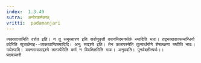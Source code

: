 ```yaml
---
index:  1.3.49
sutra:  अनोरकर्मकात्
vritti:  padamanjari
---
```


	व्यक्तवाचामिति वर्त्तत इति। न तु समुच्चारण इति सर्वानुवृत्तौ वचनमिदमनर्थकं स्यादिति भावः। तद्व्यक्तवाक्सम्बन्धिनो वदेरिति सूत्रार्थमाह--व्यक्तवाग्विषयादिदि। अनुः साद्दश्ये इति। तेन कलापस्येति तुल्यार्थयोगे शेषलक्षणा षष्ठीति भावः। यथेत्यादि। वदनमात्रसाद्दश्ये तात्पर्यमिति कर्म न विवक्षितमिति भावः। अनुवदति। पुनर्वदतीत्यर्थः।।
	पदमञ्जरी
